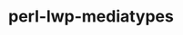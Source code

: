 ---
title: "perl-lwp-mediatypes"
layout: cache
categories: [package, develop]
meta: {"versions": ["6.02"], "compilers": ["gcc@=7.3.1"], "oss": ["amzn2"], "platforms": ["linux"], "targets": ["aarch64", "neoverse_n1", "x86_64_v3"], "stacks": ["aws-ahug", "aws-ahug-aarch64", "root"], "num_specs": 9, "num_specs_by_stack": {"root": 9, "aws-ahug-aarch64": 8, "aws-ahug": 1}}
spec_details: [{"hash": "pwmeystolb4q3pvsp6cri3grcwdkwjt6", "compiler": "gcc@=7.3.1", "versions": ["6.02"], "os": "amzn2", "platform": "linux", "target": "aarch64", "variants": ["build_system=perl"], "stacks": ["root", "aws-ahug-aarch64"], "size": "-", "tarball": "https://binaries.spack.io/develop/build_cache/linux-amzn2-aarch64/gcc-7.3.1/perl-lwp-mediatypes-6.02/linux-amzn2-aarch64-gcc-7.3.1-perl-lwp-mediatypes-6.02-pwmeystolb4q3pvsp6cri3grcwdkwjt6.spack"}, {"hash": "v4gqpw466e6bylgq6tpzujdugalqfz2r", "compiler": "gcc@=7.3.1", "versions": ["6.02"], "os": "amzn2", "platform": "linux", "target": "aarch64", "variants": ["build_system=perl"], "stacks": ["root", "aws-ahug-aarch64"], "size": "-", "tarball": "https://binaries.spack.io/develop/build_cache/linux-amzn2-aarch64/gcc-7.3.1/perl-lwp-mediatypes-6.02/linux-amzn2-aarch64-gcc-7.3.1-perl-lwp-mediatypes-6.02-v4gqpw466e6bylgq6tpzujdugalqfz2r.spack"}, {"hash": "jfdz47ijqjcibpb576chln6pbhplclw2", "compiler": "gcc@=7.3.1", "versions": ["6.02"], "os": "amzn2", "platform": "linux", "target": "aarch64", "variants": ["build_system=perl"], "stacks": ["root", "aws-ahug-aarch64"], "size": "-", "tarball": "https://binaries.spack.io/develop/build_cache/linux-amzn2-aarch64/gcc-7.3.1/perl-lwp-mediatypes-6.02/linux-amzn2-aarch64-gcc-7.3.1-perl-lwp-mediatypes-6.02-jfdz47ijqjcibpb576chln6pbhplclw2.spack"}, {"hash": "eiqofgry775rykicarys3vtqw2eifczz", "compiler": "gcc@=7.3.1", "versions": ["6.02"], "os": "amzn2", "platform": "linux", "target": "aarch64", "variants": ["build_system=perl"], "stacks": ["root", "aws-ahug-aarch64"], "size": "-", "tarball": "https://binaries.spack.io/develop/build_cache/linux-amzn2-aarch64/gcc-7.3.1/perl-lwp-mediatypes-6.02/linux-amzn2-aarch64-gcc-7.3.1-perl-lwp-mediatypes-6.02-eiqofgry775rykicarys3vtqw2eifczz.spack"}, {"hash": "v7e7bz5rn7p2z7amxgchnmgr42vvgae6", "compiler": "gcc@=7.3.1", "versions": ["6.02"], "os": "amzn2", "platform": "linux", "target": "neoverse_n1", "variants": ["build_system=perl"], "stacks": ["root", "aws-ahug-aarch64"], "size": "-", "tarball": "https://binaries.spack.io/develop/build_cache/linux-amzn2-neoverse_n1/gcc-7.3.1/perl-lwp-mediatypes-6.02/linux-amzn2-neoverse_n1-gcc-7.3.1-perl-lwp-mediatypes-6.02-v7e7bz5rn7p2z7amxgchnmgr42vvgae6.spack"}, {"hash": "vm3jxmf2b2af6qqgbcj6jjqfpz6or2ps", "compiler": "gcc@=7.3.1", "versions": ["6.02"], "os": "amzn2", "platform": "linux", "target": "neoverse_n1", "variants": ["build_system=perl"], "stacks": ["root", "aws-ahug-aarch64"], "size": "-", "tarball": "https://binaries.spack.io/develop/build_cache/linux-amzn2-neoverse_n1/gcc-7.3.1/perl-lwp-mediatypes-6.02/linux-amzn2-neoverse_n1-gcc-7.3.1-perl-lwp-mediatypes-6.02-vm3jxmf2b2af6qqgbcj6jjqfpz6or2ps.spack"}, {"hash": "irpcpzrygx7eeeqmxvm4fpxtyelzqr76", "compiler": "gcc@=7.3.1", "versions": ["6.02"], "os": "amzn2", "platform": "linux", "target": "neoverse_n1", "variants": ["build_system=perl"], "stacks": ["root", "aws-ahug-aarch64"], "size": "-", "tarball": "https://binaries.spack.io/develop/build_cache/linux-amzn2-neoverse_n1/gcc-7.3.1/perl-lwp-mediatypes-6.02/linux-amzn2-neoverse_n1-gcc-7.3.1-perl-lwp-mediatypes-6.02-irpcpzrygx7eeeqmxvm4fpxtyelzqr76.spack"}, {"hash": "yxvhyno4k7hbvdvgcvyymn25s542zeyx", "compiler": "gcc@=7.3.1", "versions": ["6.02"], "os": "amzn2", "platform": "linux", "target": "neoverse_n1", "variants": ["build_system=perl"], "stacks": ["root", "aws-ahug-aarch64"], "size": "-", "tarball": "https://binaries.spack.io/develop/build_cache/linux-amzn2-neoverse_n1/gcc-7.3.1/perl-lwp-mediatypes-6.02/linux-amzn2-neoverse_n1-gcc-7.3.1-perl-lwp-mediatypes-6.02-yxvhyno4k7hbvdvgcvyymn25s542zeyx.spack"}, {"hash": "4upoo4y26mtxwfy4dsjauuzig3yg3s35", "compiler": "gcc@=7.3.1", "versions": ["6.02"], "os": "amzn2", "platform": "linux", "target": "x86_64_v3", "variants": ["build_system=perl"], "stacks": ["root", "aws-ahug"], "size": "-", "tarball": "https://binaries.spack.io/develop/build_cache/linux-amzn2-x86_64_v3/gcc-7.3.1/perl-lwp-mediatypes-6.02/linux-amzn2-x86_64_v3-gcc-7.3.1-perl-lwp-mediatypes-6.02-4upoo4y26mtxwfy4dsjauuzig3yg3s35.spack"}]
---